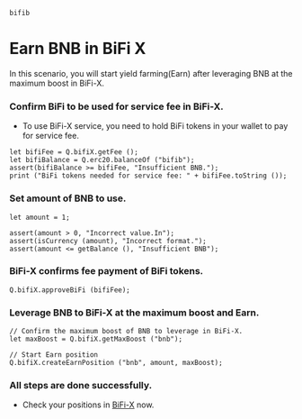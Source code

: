 ```meta-Currency
bifib
```

# Earn BNB in BiFi X

In this scenario, you will start yield farming(Earn) after leveraging BNB at the maximum boost in BiFi-X.

### Confirm BiFi to be used for service fee in BiFi-X.

- To use BiFi-X service, you need to hold BiFi tokens in your wallet to pay for service fee.

```output-Dynamic
let bifiFee = Q.bifiX.getFee ();
let bifiBalance = Q.erc20.balanceOf ("bifib");
assert(bifiBalance >= bifiFee, "Insufficient BNB.");
print ("BiFi tokens needed for service fee: " + bifiFee.toString ());
```

### Set amount of BNB to use.

```input BNB
let amount = 1;
```

```input-Verify
assert(amount > 0, "Incorrect value.In");
assert(isCurrency (amount), "Incorrect format.");
assert(amount <= getBalance (), "Insufficient BNB");
```

### BiFi-X confirms fee payment of BiFi tokens.

```taster
Q.bifiX.approveBiFi (bifiFee);
```

### Leverage BNB to BiFi-X at the maximum boost and Earn.

```taster
// Confirm the maximum boost of BNB to leverage in BiFi-X.
let maxBoost = Q.bifiX.getMaxBoost ("bnb");

// Start Earn position
Q.bifiX.createEarnPosition ("bnb", amount, maxBoost);
```

### All steps are done successfully.

- Check your positions in [BiFi-X](https://x.bifi.finance/) now.

